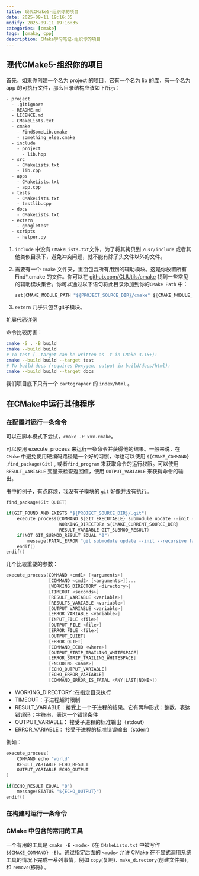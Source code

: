 ```yaml
---
title: 现代CMake5-组织你的项目
date: 2025-09-11 19:16:35
modify: 2025-09-11 19:16:35
categories: [cmake]
tags: [cmake, cpp]
description: CMake学习笔记-组织你的项目
---
```



## 现代CMake5-组织你的项目

首先，如果你创建一个名为 project 的项目，它有一个名为 lib 的库，有一个名为 app 的可执行文件，那么目录结构应该如下所示：

```txt
- project
  - .gitignore
  - README.md
  - LICENCE.md
  - CMakeLists.txt
  - cmake
    - FindSomeLib.cmake
    - something_else.cmake
  - include
    - project
      - lib.hpp
  - src
    - CMakeLists.txt
    - lib.cpp
  - apps
    - CMakeLists.txt
    - app.cpp
  - tests
    - CMakeLists.txt
    - testlib.cpp
  - docs
    - CMakeLists.txt
  - extern
    - googletest
  - scripts
    - helper.py
```

1. `include` 中没有 `CMakeLists.txt`文件，为了将其拷贝到 `/usr/include` 或者其他类似目录下，避免冲突问题，就不能有除了头文件以外的文件。

2. 需要有一个 `cmake` 文件夹，里面包含所有用到的辅助模块。这是你放置所有 Find*.cmake 的文件。你可以在 [github.com/CLIUtils/cmake](https://github.com/CLIUtils/cmake) 找到一些常见的辅助模块集合。你可以通过以下语句将此目录添加到你的`CMake Path` 中：

    ```c
    set(CMAKE_MODULE_PATH "${PROJECT_SOURCE_DIR}/cmake" ${CMAKE_MODULE_PATH})
    ```

3. `extern` 几乎只包含git子模块。

[扩展代码详例](https://github.com/Modern-CMake-CN/Modern-CMake-zh_CN/tree/master/examples/extended-project)

命令比较厉害：

```bash
cmake -S . -B build
cmake --build build
# To test (--target can be written as -t in CMake 3.15+):
cmake --build build --target test
# To build docs (requires Doxygen, output in build/docs/html):
cmake --build build --target docs
```

我们项目底下只有一个 `cartographer` 的 `index/html` 。

## 在CMake中运行其他程序

### 在配置时运行一条命令

可以在脚本模式下尝试，`cmake -P xxx.cmake`。

可以使用 execute_process 来运行一条命令并获得他的结果。一般来说，在 `CMake` 中避免使用硬编码路径是一个好的习惯，你也可以使用 `${CMAKE_COMMAND}` ,`find_package(Git)` , 或者`find_program` 来获取命令的运行权限。可以使用 `RESULT_VARIABLE` 变量来检查返回值，使用 `OUTPUT_VARIABLE` 来获得命令的输出。

书中的例子，有点麻烦，我没有子模块的 `git` 好像并没有执行。

```c
find_package(Git QUIET)

if(GIT_FOUND AND EXISTS "${PROJECT_SOURCE_DIR}/.git")
    execute_process(COMMAND ${GIT_EXECUTABLE} submodule update --init --recursive
                    WORKING_DIRECTORY ${CMAKE_CURRENT_SOURCE_DIR}
                    RESULT_VARIABLE GIT_SUBMOD_RESULT)
    if(NOT GIT_SUBMOD_RESULT EQUAL "0")
        message(FATAL_ERROR "git submodule update --init --recursive failed with ${GIT_SUBMOD_RESULT}, please checkout submodules")
    endif()
endif()
```

几个比较重要的参数：

```c
execute_process(COMMAND <cmd1> [<arguments>]
                [COMMAND <cmd2> [<arguments>]]...
                [WORKING_DIRECTORY <directory>]
                [TIMEOUT <seconds>]
                [RESULT_VARIABLE <variable>]
                [RESULTS_VARIABLE <variable>]
                [OUTPUT_VARIABLE <variable>]
                [ERROR_VARIABLE <variable>]
                [INPUT_FILE <file>]
                [OUTPUT_FILE <file>]
                [ERROR_FILE <file>]
                [OUTPUT_QUIET]
                [ERROR_QUIET]
                [COMMAND_ECHO <where>]
                [OUTPUT_STRIP_TRAILING_WHITESPACE]
                [ERROR_STRIP_TRAILING_WHITESPACE]
                [ENCODING <name>]
                [ECHO_OUTPUT_VARIABLE]
                [ECHO_ERROR_VARIABLE]
                [COMMAND_ERROR_IS_FATAL <ANY|LAST|NONE>])
```

- WORKING_DIRECTORY :在指定目录执行
- TIMEOUT：子进程超时限制
- RESULT_VARIABLE：接受上一个子进程的结果。它有两种形式：整数，表达错误码；字符串，表达一个错误条件
- OUTPUT_VARIABLE： 接受子进程的标准输出（stdout）
- ERROR_VARIABLE： 接受子进程的标准错误输出（stderr）

例如：

```c
execute_process(
    COMMAND echo "world"
    RESULT_VARIABLE ECHO_RESULT
    OUTPUT_VARIABLE ECHO_OUTPUT
)

if(ECHO_RESULT EQUAL "0")
    message(STATUS "${ECHO_OUTPUT}")
endif()
```

### 在构建时运行一条命令

### CMake 中包含的常用的工具

一个有用的工具是 `cmake -E <mode>`（在 `CMakeLists.txt` 中被写作 `${CMAKE_COMMAND} -E`）。通过指定后面的 `<mode>` 允许 CMake 在不显式调用系统工具的情况下完成一系列事情，例如 `copy`(复制)`，make_directory`(创建文件夹)，和 `remove`(移除) 。
